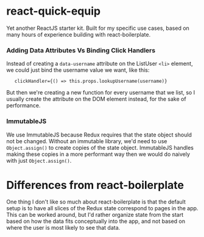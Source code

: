 # react-quick-equip
Yet another ReactJS starter kit. Built for my specific use cases,
based on many hours of experience building with react-boilerplate.

### Adding Data Attributes Vs Binding Click Handlers
Instead of creating a `data-username` attribute on the ListUser `<li>`
element, we could just bind the username value we want, like this:
   
       clickHandler={() => this.props.lookupUsername(username)}

But then we're creating a new function for every username that we
list, so I usually create the attribute on the DOM element instead,
for the sake of performance.

### ImmutableJS
We use ImmutableJS because Redux requires that the state object should
not be changed. Without an immutable library, we'd need to use
`Object.assign()` to create copies of the state object. ImmutableJS
handles making these copies in a more performant way then we would do
naively with just `Object.assign()`.

# Differences from react-boilerplate

One thing I don't like so much about react-boilerplate is that the
default setup is to have all slices of the Redux state correspond to
pages in the app. This can be worked around, but I'd rather organize
state from the start based on how the data fits conceptually into the
app, and not based on where the user is most likely to see that data.

